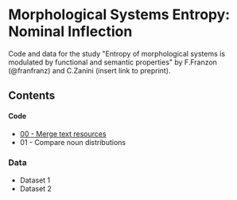 # Morphological Systems Entropy: Nominal Inflection
Code and data for the study "Entropy of morphological systems is modulated by functional and semantic properties" by F.Franzon (@franfranz) and C.Zanini (insert link to preprint).

## Contents

#### Code
* [00 - Merge text resources](https://github.com/franfranz/Morphological_Systems_Entropy/blob/main/00_EMS_Merge_text_resources_v1_0_0.R)
* 01 - Compare noun distributions
### Data 
* Dataset 1
* Dataset 2
